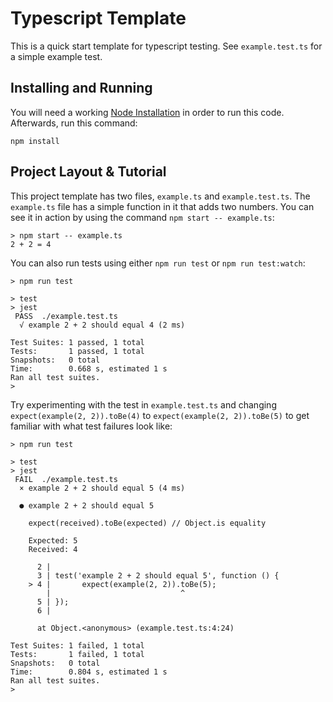 # Typescript Template

This is a quick start template for typescript testing. See `example.test.ts` for a simple example test.

## Installing and Running

You will need a working [Node Installation](https://nodejs.org/en/download/) in order to run this code. Afterwards, run this command:

```
npm install
```

## Project Layout & Tutorial

This project template has two files, `example.ts` and `example.test.ts`. The `example.ts` file has a simple function in it that adds two numbers. You can see it in action by using the command `npm start -- example.ts`:

```
> npm start -- example.ts
2 + 2 = 4
```

You can also run tests using either `npm run test` or `npm run test:watch`:

```
> npm run test

> test
> jest
 PASS  ./example.test.ts
  √ example 2 + 2 should equal 4 (2 ms)

Test Suites: 1 passed, 1 total
Tests:       1 passed, 1 total
Snapshots:   0 total
Time:        0.668 s, estimated 1 s
Ran all test suites.
>
```

Try experimenting with the test in `example.test.ts` and changing `expect(example(2, 2)).toBe(4)` to `expect(example(2, 2)).toBe(5)` to get familiar with what test failures look like:

```
> npm run test

> test
> jest
 FAIL  ./example.test.ts
  × example 2 + 2 should equal 5 (4 ms)

  ● example 2 + 2 should equal 5

    expect(received).toBe(expected) // Object.is equality

    Expected: 5
    Received: 4

      2 |
      3 | test('example 2 + 2 should equal 5', function () {
    > 4 |       expect(example(2, 2)).toBe(5);
        |                             ^
      5 | });
      6 |

      at Object.<anonymous> (example.test.ts:4:24)

Test Suites: 1 failed, 1 total
Tests:       1 failed, 1 total
Snapshots:   0 total
Time:        0.804 s, estimated 1 s
Ran all test suites.
>
```
